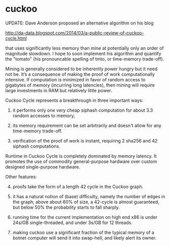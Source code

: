 cuckoo
======

UPDATE: Dave Anderson proposed an alternative algorithm on his blog

  http://da-data.blogspot.com/2014/03/a-public-review-of-cuckoo-cycle.html

that uses significantly less memory than mine at potentially only an
order of magnitude slowdown. I hope to soon implement his algorithm
and quantify the "tomato" (his pronouncable spelling of tmto, or time-memory trade-off).

Mining is generally considered to be inherently power hungry but it need not be.
It’s a consequence of making the proof of work computationally intensive.
If computation is minimized in favor of random access to gigabytes of memory
(incurring long latencies), then mining will require large investments in RAM
but relatively little power.

Cuckoo Cycle represents a breakthrough in three important ways:

1) it performs only one very cheap siphash computation for about 3.3 random accesses to memory,

2) its memory requirement can be set arbitrarily and doesn't allow for any time-memory trade-off.

3) verification of the proof of work is instant, requiring 2 sha256 and 42 siphash computations.

Runtime in Cuckoo Cycle is completely dominated by memory latency. It promotes the use
of commodity general-purpose hardware over custom designed single-purpose hardware.

Other features:

4) proofs take the form of a length 42 cycle in the Cuckoo graph.

5) it has a natural notion of (base) difficulty, namely the number of edges in the graph;
   above about 60% of size, a 42-cycle is almost guaranteed, but below 50% the probability
   starts to fall sharply.

6) running time for the current implementation on high end x86 is under 24s/GB single-threaded,
   and under 3s/GB for 12 threads.

7) making cuckoo use a significant fraction of the typical memory of a botnet computer
   will send it into swap-hell, and likely alert its owner.
